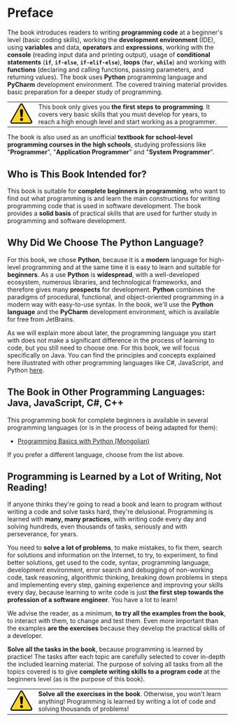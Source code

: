 # Preface

The book introduces readers to writing **programming code** at a beginner's level (basic coding skills), working  the **development environment** (IDE), using **variables** and data, **operators** and **expressions**, working with the **console** (reading input data and printing output), usage of **conditional statements** (**`if`**, **`if-else`**, **`if-elif-else`**), **loops** (**`for`**, **`while`**) and working with **functions** (declaring and calling functions, passing parameters, and returning values). The book uses **Python** programming language and **PyCharm** development environment. The covered training material provides basic preparation for a deeper study of programming.

<table><tr><td><img src="/assets/alert-icon.png" style="max-width:50px" /></td>
<td>This book only gives you <b>the first steps to programming</b>. It covers very basic skills that you must develop for years, to reach a high enough level and start working as a programmer.</td>
</tr></table>

The book is also used as an unofficial **textbook for school-level programming courses in the high schools**, studying professions like "**Programmer**", "**Application Programmer**" and "**System Programmer**".

## Who is This Book Intended for?

This book is suitable for **complete beginners in programming**, who want to find out what programming is and learn the main constructions for writing programming code that is used in software development. The book provides a **solid basis** of practical skills that are used for further study in programming and software development.

## Why Did We Choose The Python Language?

For this book, we chose **Python**, because it is a **modern** language for high-level programming and at the same time it is easy to learn and suitable for **beginners**. As a use **Python** is **widespread**, with a well-developed ecosystem, numerous libraries, and technological frameworks, and therefore gives many **prospects** for development. **Python** combines the paradigms of procedural, functional, and object-oriented programming in a modern way with easy-to-use syntax. In the book, we'll use the **Python language** and the **PyCharm** development environment, which is available for free from JetBrains.

As we will explain more about later, the programming language you start with does not make a significant difference in the process of learning to code, but you still need to choose one. For this book, we will focus specifically on Java. You can find the principles and concepts explained here illustrated with other programming languages like C#, JavaScript, and Python [here](https://csharp-book.softuni.org).

## The Book in Other Programming Languages: Java, JavaScript, C#, C++

This programming book for complete beginners is available in several programming languages (or is in the process of being adapted for them):
* [Programming Basics with Python (Mongolian)]()

If you prefer a different language, choose from the list above.

## Programming is Learned by a Lot of Writing, Not Reading!

If anyone thinks they're going to read a book and learn to program without writing a code and solve tasks hard, they're delusional. Programming is learned with **many, many practices**, with writing code every day and solving hundreds, even thousands of tasks, seriously and with perseverance, for years.

You need to **solve a lot of problems**, to make mistakes, to fix them, search for solutions and information on the Internet, to try, to experiment, to find better solutions, get used to the code, syntax, programming language, development environment, error search and debugging of non-working code, task reasoning, algorithmic thinking, breaking down problems in steps and implementing every step, gaining experience and improving your skills every day, because learning to write code is just **the first step towards the profession of a software engineer**. You have a lot to learn!

We advise the reader, as a minimum, **to try all the examples from the book**, to interact with them, to change and test them. Even more important than the examples **are the exercises** because they develop the practical skills of a developer.

**Solve all the tasks in the book**, because programming is learned by practice! The tasks after each topic are carefully selected to cover in-depth the included learning
material. The purpose of solving all tasks from all the topics covered is to give **complete writing skills to a program code** at the beginners level (as is the purpose of this book).

<table><tr><td><img src="/assets/alert-icon.png" style="max-width:50px" /></td>
<td><b>Solve all the exercises in the book</b>. Otherwise, you won't learn anything! Programming is learned by writing a lot of code and solving thousands of problems!</td>
</tr></table>
